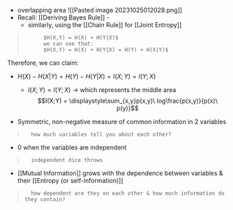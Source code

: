 - overlapping area
	![[Pasted image 20231025012028.png]]
- Recall: [[Deriving Bayes Rule]] - 
	- similarly, using the [[Chain Rule]] for [[Joint Entropy]] 
>			$H(X,Y) = H(X) + H(Y|X)$ 
>			we can see that:
>			$H(X,Y) = H(X) + H(Y|X) = H(Y) + H(X|Y)$

Therefore, we can claim:
- $H(X) - H(X|Y) = H(Y) - H(Y|X) = I(X;Y) = I(Y;X)$
	- $I(X;Y) = I(Y;X)$ $\rightarrow$ which represents the middle area
$$I(X;Y) = \displaystyle\sum_{x,y}p(x,y)\ log\frac{p(x,y)}{p(x)\ p(y)}$$

- Symmetric, non-negative measure of common information in 2 variables
>		how much variables tell you about each other?

- 0 when the variables are independent
>		independent dice throws

- [[Mutual Information]] grows with the dependence between variables & their [[Entropy (or self-information)]]
>		how dependent are they on each other & how much information do they contain?